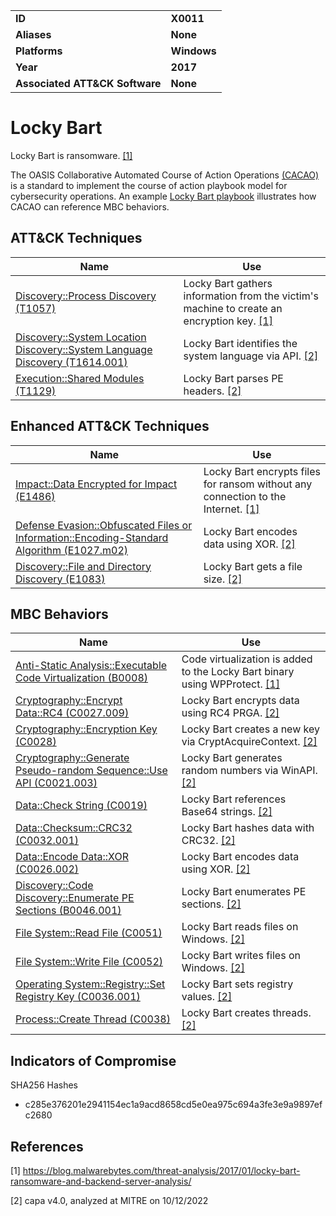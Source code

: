 <table>
<tr>
<td><b>ID</b></td>
<td><b>X0011</b></td>
</tr>
<tr>
<td><b>Aliases</b></td>
<td><b>None</b></td>
</tr>
<tr>
<td><b>Platforms</b></td>
<td><b>Windows</b></td>
</tr>
<tr>
<td><b>Year</b></td>
<td><b>2017</b></td>
</tr>
<tr>
<td><b>Associated ATT&CK Software</b></td>
<td><b>None</b></td>
</tr>
</table>


# Locky Bart

Locky Bart is ransomware.  [[1]](#1)

The OASIS Collaborative Automated Course of Action Operations [(CACAO)](https://www.oasis-open.org/committees/tc_home.php?wg_abbrev=cacao) is a standard to implement the course of action playbook model for cybersecurity operations. An example [Locky Bart playbook](https://github.com/oasis-tcs/cacao/tree/master/Examples/CACAO-2.0) illustrates how CACAO can reference MBC behaviors.

## ATT&CK Techniques

|Name|Use|
|---|---|
|[Discovery::Process Discovery (T1057)](https://attack.mitre.org/techniques/T1057/)|Locky Bart gathers information from the victim's machine to create an encryption key. [[1]](#1)|
|[Discovery::System Location Discovery::System Language Discovery (T1614.001)](https://attack.mitre.org/techniques/T1614/001)|Locky Bart identifies the system language via API. [[2]](#2)|
|[Execution::Shared Modules (T1129)](https://attack.mitre.org/techniques/T1129)|Locky Bart parses PE headers. [[2]](#2)|

## Enhanced ATT&CK Techniques

|Name|Use|
|---|---|
|[Impact::Data Encrypted for Impact (E1486)](../impact/data-encrypted-for-impact.md)|Locky Bart encrypts files for ransom without any connection to the Internet. [[1]](#1)|
|[Defense Evasion::Obfuscated Files or Information::Encoding-Standard Algorithm (E1027.m02)](../defense-evasion/obfuscated-files-or-information.md)|Locky Bart encodes data using XOR. [[2]](#2)|
|[Discovery::File and Directory Discovery (E1083)](../discovery/file-and-directory-discovery.md)|Locky Bart gets a file size. [[2]](#2)|

## MBC Behaviors

|Name|Use|
|---|---|
|[Anti-Static Analysis::Executable Code Virtualization (B0008)](../anti-static-analysis/executable-code-virtualization.md)|Code virtualization is added to the Locky Bart binary using WPProtect. [[1]](#1)|
|[Cryptography::Encrypt Data::RC4 (C0027.009)](../micro-behaviors/cryptography/encrypt-data.md)|Locky Bart encrypts data using RC4 PRGA. [[2]](#2)|
|[Cryptography::Encryption Key (C0028)](../micro-behaviors/cryptography/encryption-key.md)|Locky Bart creates a new key via CryptAcquireContext. [[2]](#2)|
|[Cryptography::Generate Pseudo-random Sequence::Use API (C0021.003)](../micro-behaviors/cryptography/generate-pseudorandom-sequence.md)|Locky Bart generates random numbers via WinAPI. [[2]](#2)|
|[Data::Check String (C0019)](../micro-behaviors/data/check-string.md)|Locky Bart references Base64 strings. [[2]](#2)|
|[Data::Checksum::CRC32 (C0032.001)](../micro-behaviors/data/checksum.md)|Locky Bart hashes data with CRC32. [[2]](#2)|
|[Data::Encode Data::XOR (C0026.002)](../micro-behaviors/data/encode-data.md)|Locky Bart encodes data using XOR. [[2]](#2)|
|[Discovery::Code Discovery::Enumerate PE Sections (B0046.001)](../discovery/code-discovery.md)|Locky Bart enumerates PE sections. [[2]](#2)|
|[File System::Read File (C0051)](../micro-behaviors/file-system/read-file.md)|Locky Bart reads files on Windows. [[2]](#2)|
|[File System::Write File (C0052)](../micro-behaviors/file-system/writes-file.md)|Locky Bart writes files on Windows. [[2]](#2)|
|[Operating System::Registry::Set Registry Key (C0036.001)](../micro-behaviors/operating-system/registry.md)|Locky Bart sets registry values. [[2]](#2)|
|[Process::Create Thread (C0038)](../micro-behaviors/process/create-thread.md)|Locky Bart creates threads. [[2]](#2)|

## Indicators of Compromise

SHA256 Hashes
- c285e376201e2941154ec1a9acd8658cd5e0ea975c694a3fe3e9a9897efc2680

## References

<a name="1">[1]</a> https://blog.malwarebytes.com/threat-analysis/2017/01/locky-bart-ransomware-and-backend-server-analysis/

<a name="2">[2]</a> capa v4.0, analyzed at MITRE on 10/12/2022

